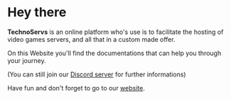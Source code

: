 # Hey there

**TechnoServs** is an online platform who's use is to facilitate the hosting of video games servers, and all that in a custom made offer. 
  
On this Website you'll find the documentations that can help you through your journey.

(You can still join our [Discord server](https://discord.gg/PBESq3c) for further informations)

Have fun and don't forget to go to our [website](technoservs.ichbinkour.eu).
